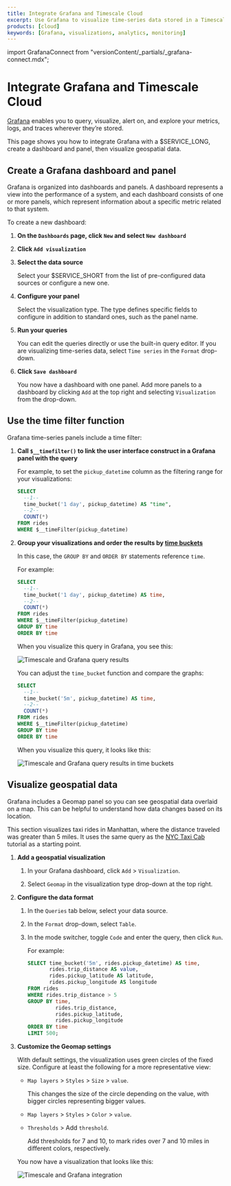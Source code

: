 ```yaml
---
title: Integrate Grafana and Timescale Cloud
excerpt: Use Grafana to visualize time-series data stored in a Timescale Cloud service
products: [cloud]
keywords: [Grafana, visualizations, analytics, monitoring]
---
```


import GrafanaConnect from "versionContent/_partials/_grafana-connect.mdx";

# Integrate Grafana and Timescale Cloud

[Grafana](https://grafana.com/docs/) enables you to query, visualize, alert on, and explore your metrics, logs, and traces wherever they’re stored.

This page shows you how to integrate Grafana with a $SERVICE_LONG, create a dashboard and panel, then visualize geospatial data.

<GrafanaConnect />

## Create a Grafana dashboard and panel

Grafana is organized into dashboards and panels. A dashboard represents a
view into the performance of a system, and each dashboard consists of one or
more panels, which represent information about a specific metric related to
that system.

To create a new dashboard:

<Procedure>

1. **On the `Dashboards` page, click `New` and select `New dashboard`**

1. **Click `Add visualization`**

1. **Select the data source**

   Select your $SERVICE_SHORT from the list of pre-configured data sources or configure a new one.

1. **Configure your panel** 

   Select the visualization type. The type defines specific fields to configure in addition to standard ones, such as the panel name. 

1. **Run your queries** 

   You can edit the queries directly or use the built-in query editor. If you are visualizing time-series data, select `Time series` in the `Format` drop-down.

1. **Click `Save dashboard`**
    
   You now have a dashboard with one panel. Add more panels to a dashboard by clicking `Add` at the top right and selecting `Visualization` from the drop-down. 

</Procedure>

## Use the time filter function

Grafana time-series panels include a time filter: 

<Procedure>

1. **Call `$__timefilter()` to link the user interface construct in a Grafana panel with the query** 

   For example, to set the `pickup_datetime` column as the filtering range for your visualizations:

    ```sql
    SELECT
      --1--
      time_bucket('1 day', pickup_datetime) AS "time",
      --2--
      COUNT(*)
    FROM rides
    WHERE $__timeFilter(pickup_datetime)
    ```

1. **Group your visualizations and order the results by [time buckets][time-buckets]** 

    In this case, the `GROUP BY` and `ORDER BY` statements reference `time`.

    For example:
    
    ```sql
    SELECT
      --1--
      time_bucket('1 day', pickup_datetime) AS time,
      --2--
      COUNT(*)
    FROM rides
    WHERE $__timeFilter(pickup_datetime)
    GROUP BY time
    ORDER BY time
    ```

    When you visualize this query in Grafana, you see this:

    ![Timescale and Grafana query results](https://assets.timescale.com/docs/images/grafana_query_results.png)

    You can adjust the `time_bucket` function and compare the graphs:
    
    ```sql
    SELECT
      --1--
      time_bucket('5m', pickup_datetime) AS time,
      --2--
      COUNT(*)
    FROM rides
    WHERE $__timeFilter(pickup_datetime)
    GROUP BY time
    ORDER BY time
    ```
    
    When you visualize this query, it looks like this:

   ![Timescale and Grafana query results in time buckets](https://assets.timescale.com/docs/images/grafana_query_results_5m.png)

</Procedure>

## Visualize geospatial data

Grafana includes a Geomap panel so you can see geospatial data
overlaid on a map. This can be helpful to understand how data
changes based on its location.

This section visualizes taxi rides in Manhattan, where the distance traveled
was greater than 5 miles. It uses the same query as the [NYC Taxi Cab][nyc-taxi]
tutorial as a starting point.

<Procedure>

1. **Add a geospatial visualization**

   1.  In your Grafana dashboard, click `Add` > `Visualization`.

   1.  Select `Geomap` in the visualization type drop-down at the top right.

1. **Configure the data format**

   1.  In the `Queries` tab below, select your data source.

   1.  In the `Format` drop-down, select `Table`.

   1.  In the mode switcher, toggle `Code` and enter the query, then click `Run`.
 
       For example:

       ```sql
       SELECT time_bucket('5m', rides.pickup_datetime) AS time,
              rides.trip_distance AS value,
              rides.pickup_latitude AS latitude,
              rides.pickup_longitude AS longitude
       FROM rides
       WHERE rides.trip_distance > 5
       GROUP BY time,
                rides.trip_distance,
                rides.pickup_latitude,
                rides.pickup_longitude
       ORDER BY time
       LIMIT 500;
       ```

1.  **Customize the Geomap settings** 
    
    With default settings, the visualization uses green circles of the fixed size. Configure at least the following for a more representative view:

    - `Map layers` > `Styles` > `Size` > `value`.

       This changes the size of the circle depending on the value, with bigger circles representing bigger values.

    - `Map layers` > `Styles` > `Color` > `value`.

    - `Thresholds` > Add `threshold`.

       Add thresholds for 7 and 10, to mark rides over 7 and 10 miles in different colors, respectively. 
    
    You now have a visualization that looks like this: 

    ![Timescale and Grafana integration](https://assets.timescale.com/docs/images/timescale-grafana-integration.png)
       

</Procedure>

[nyc-taxi]: /tutorials/:currentVersion:/nyc-taxi-cab
[grafana-website]: https://www.grafana.com
[install-grafana]: /use-timescale/:currentVersion:/integrations/observability-alerting/grafana/installation
[tutorial-grafana-dashboards]: /use-timescale/:currentVersion:/integrations/observability-alerting/grafana/#create-a-grafana-dashboard-and-panel
[tutorial-grafana-geospatial]: /use-timescale/:currentVersion:/integrations/observability-alerting/grafana/#visualize-geospatial-data
[time-buckets]: /use-timescale/:currentVersion:/time-buckets/

